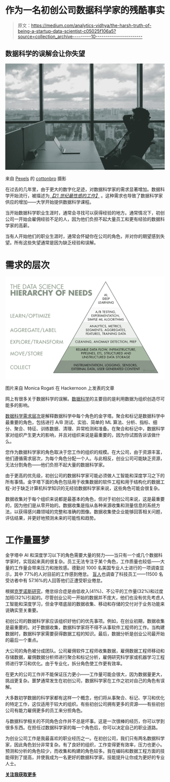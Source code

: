 # 作为一名初创公司数据科学家的残酷事实

> 原文：<https://medium.com/analytics-vidhya/the-harsh-truth-of-being-a-startup-data-scientist-c05025f106a5?source=collection_archive---------10----------------------->

## 数据科学的误解会让你失望

![](img/76bd836ef83c933d34365fdeae0da7fb.png)

来自 [Pexels](https://www.pexels.com/photo/man-reclining-and-looking-at-his-laptop-5483064/?utm_content=attributionCopyText&utm_medium=referral&utm_source=pexels) 的 [cottonbro](https://www.pexels.com/@cottonbro?utm_content=attributionCopyText&utm_medium=referral&utm_source=pexels) 摄影

在过去的几年里，由于更大的数字化足迹，对数据科学家的需求显著增加。数据科学开始流行，被描述为[*【21 世纪最性感的工作】*](https://hbr.org/2012/10/data-scientist-the-sexiest-job-of-the-21st-century) 。这种需求也导致了数据科学家供应的增加——大学开始提供数据科学课程。

当开始数据科学职业生涯时，通常会寻找可以获得经验的地方。通常情况下，初创公司一开始会雇佣经验不足的人，因为他们负担不起大量员工和更有经验的数据科学家的高薪。

当有人开始他们的职业生涯时，通常会怀疑你在公司的角色，并对你的期望感到失望。所有这些失望通常是因为缺乏经验和误解。

# 需求的层次

![](img/e6249532599f593dfa9284e5b0a44297.png)

图片来自 Monica Rogati 在 Hackernoon 上发表的文章

网上有很多关于数据科学的误解。[数据科学](https://www.ibm.com/cloud/learn/data-science-introduction)的主要目的是利用数据为组织创造尽可能多的影响。

[数据科学需求层次](https://hackernoon.com/the-ai-hierarchy-of-needs-18f111fcc007)是解释数据科学中每个角色的金字塔。聚合和标记是数据科学中最重要的角色，包括进行 A/B 测试、实验、简单的 ML 算法、分析、指标、细分、聚合、特征、训练数据、清理、异常检测和准备。在聚合和标记中，数据科学家对组织产生更大的影响，并且对组织来说是最重要的，因为你试图告诉该做什么。

您作为数据科学家的角色取决于您工作的组织的规模。在大公司，由于资源丰富，他们遵循需求层次，为每个角色分配一个人。与此相反，创业公司可能缺乏资源，无法分割角色——他们负担不起大量的数据科学家。

由于更高的优先级，初创公司的数据科学家可能必须做人工智能和深度学习之下的所有事情。金字塔下面的角色包括用于收集数据的软件工程和用于结构化的数据工程-对于缺乏计算机科学知识的无经验数据科学家来说，这些角色可能会很复杂。

数据收集对于每个组织来说都是最基本的角色，但对于初创公司来说，这是最重要的，因为他们是从零开始的。数据收集是指从各种来源收集和测量信息的系统方法，以获得感兴趣领域的完整和准确的图像。数据收集使企业能够回答相关问题，评估结果，并更好地预测未来的可能性和趋势。

# 工作量噩梦

金字塔中 AI 和深度学习以下的角色需要大量的努力——当只有一个或几个数据科学家时，实现起来真的很复杂。员工无法专注于某个角色，工作质量也较低——大量的工作量会带来压力和挫败感。德勤对 1000 名美国专业人士进行的一项调查显示，其中 77%的人对目前的工作感到倦怠。 [盲人](https://www.teamblind.com/)也调查了科技员工——11500 名受访者中有 57.16%的人回答他们正遭受职业倦怠。

根据[克罗诺斯研究](https://www.kronos.com/about-us/newsroom/employee-burnout-crisis-study-reveals-big-workplace-challenge-2017)，倦怠综合症是由低收入(41%)、不公平的工作量(32%)和过度加班(32%)引起的。尽管创业公司一开始的数据并不庞大，他们也没有优先考虑人工智能和深度学习，但金字塔底层的数据收集、移动和存储的交付对于业务功能来说确实至关重要。

初创公司的数据科学家应该组织好他们的优先事项。例如，在创业初期，数据收集是最重要的。对于数据收集，数据科学家将不得不从事软件工程师的工作。当构建数据时，数据科学家需要获得数据工程的知识。最后，数据分析是创业公司最开始的最后一个重点。

大公司的角色被分成团队。公司雇佣软件工程师收集数据，雇佣数据工程师移动和存储数据，雇佣数据分析师进行聚合和标记分析，雇佣研究科学家或机器学习工程师进行学习和优化。由于专业化，拆分角色使工作更有效率。

在更大的公司工作并不能保证压力更小——工作量可能会很大，因为数据量更大，挑战更复杂。噩梦通常发生在初创公司，数据科学家在工作之初对自己的角色有误解。

大多数初学数据的科学家都有这样一个概念，他们将从事聚合、标记、学习和优化的特定工作，这仅适用于较大的组织。有些初创公司拥有更多的资源——有些初创公司有能力雇佣更多的员工来分担角色。

与数据科学相关的不同角色合作并不总是坏事。这是一次很棒的经历，你可以学到很多东西。在担任过数据科学家的每一个角色后，你可以决定自己的职业道路。

为创业公司工作是我最喜欢的职业经历之一。在初创公司，我们只有两名数据科学家，因此角色划分非常复杂。有了良好的组织，工作变得更有效率，压力也更小。预测和分析的角色较少，而收集和构建的角色较多。我在编码和数据工程方面的技能得到了提高，并使我成为一名更好的数据科学家。技能提升让你成为更好的专业人士。

[**关注我获取更多**](https://duranerick2011.medium.com/)
